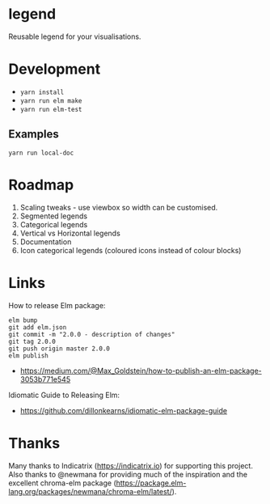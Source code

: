# legend
Reusable legend for your visualisations.

# Development
- ```yarn install```
- ```yarn run elm make```
- ```yarn run elm-test```

## Examples
```yarn run local-doc```

# Roadmap
1. Scaling tweaks - use viewbox so width can be customised.
2. Segmented legends
3. Categorical legends
4. Vertical vs Horizontal legends
4. Documentation
3. Icon categorical legends (coloured icons instead of colour blocks)

# Links

How to release Elm package:
```
elm bump
git add elm.json
git commit -m "2.0.0 - description of changes"
git tag 2.0.0
git push origin master 2.0.0
elm publish
``` 
- https://medium.com/@Max_Goldstein/how-to-publish-an-elm-package-3053b771e545

Idiomatic Guide to Releasing Elm:
- https://github.com/dillonkearns/idiomatic-elm-package-guide

# Thanks

Many thanks to Indicatrix (https://indicatrix.io) for supporting this project.
Also thanks to @newmana for providing much of the inspiration and the excellent chroma-elm package (<https://package.elm-lang.org/packages/newmana/chroma-elm/latest/>).
